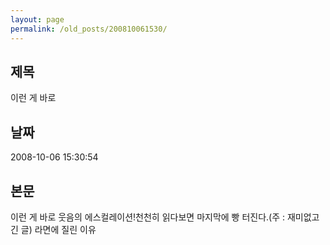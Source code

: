 ```yaml
---
layout: page
permalink: /old_posts/200810061530/
---
```


## 제목
이런 게 바로

## 날짜
2008-10-06 15:30:54

## 본문
이런 게 바로 웃음의 에스컬레이션!천천히 읽다보면 마지막에 빵 터진다.(주 : 재미없고 긴 글) 라면에 질린 이유